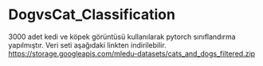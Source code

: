 # DogvsCat_Classification


3000 adet kedi ve köpek görüntüsü kullanılarak pytorch sınıflandırma yapılmıştır. Veri seti aşağıdaki linkten indirilebilir. 
https://storage.googleapis.com/mledu-datasets/cats_and_dogs_filtered.zip

